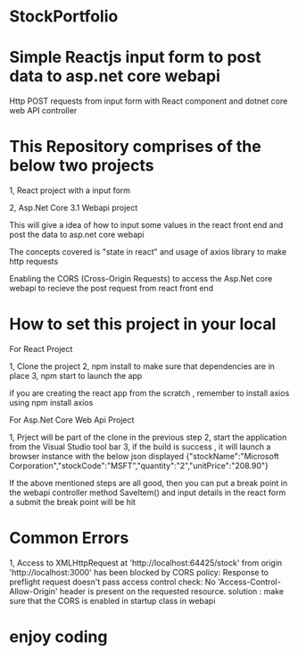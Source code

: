 # StockPortfolio
# Simple Reactjs input form to post data to asp.net core webapi

Http POST requests from input form with React component and dotnet core web API controller

# This Repository comprises of the below two projects 

1,  React project with a input form

2, Asp.Net Core 3.1 Webapi project


This will give a idea of how to input some values in the react front end and post the data to asp.net core webapi

The concepts covered is  "state in react" and usage of  axios library to make http requests

Enabling the CORS (Cross-Origin Requests) to access the Asp.Net core webapi to recieve the post request from react front end 


# How to set this project in your local 

For React Project 

1, Clone the project
2, npm install to make sure that dependencies are in place 
3, npm start  to launch the app

if you are creating  the react app from the scratch , remember to install axios using npm install axios

For Asp.Net Core Web Api Project 

1, Prject will be part of the clone in the previous step
2, start the application from the Visual Studio tool bar 
3, if the build is success , it will launch a browser instance with the below json displayed 
{"stockName":"Microsoft Corporation","stockCode":"MSFT","quantity":"2","unitPrice":"208.90"}


 If the above mentioned steps are all good, then you can put a break point in the webapi controller method SaveItem() and input details in the react form a submit 
the break point will be hit


# Common Errors

1, Access to XMLHttpRequest at 'http://localhost:64425/stock' from origin 'http://localhost:3000' has been blocked by CORS policy:
 Response to preflight request doesn't pass access control check: No 'Access-Control-Allow-Origin' header is present on the requested resource.
 solution :
 make sure that the CORS is enabled in startup class in webapi
 

# enjoy coding 




